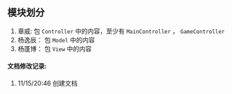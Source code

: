 ## 模块划分
1. 章威: 包 `Controller` 中的内容，至少有 `MainController` ， `GameController` 
2. 杨逸辰： 包 `Model` 中的内容
3. 杨蓬博： 包 `View` 中的内容


#### 文档修改记录:
1. 11/15/20:46  创建文档

